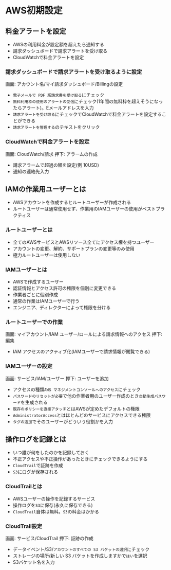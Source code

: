 # AWS初期設定

## 料金アラートを設定
- AWSの利用料金が設定額を超えたら通知する
- 請求ダッシュボードで請求アラートを受け取る
- CloudWatchで料金アラートを設定

### 請求ダッシュボードで請求アラートを受け取るように設定

画面: アカウント名/マイ請求ダッシュボード/Billingの設定

- `電子メールで PDF 版請求書を受け取る`にチェック
- `無料利用枠の使用のアラートの受信`にチェック(1年間の無料枠を超えそうになったらアラート)。Eメールアドレスを入力
- `請求アラートを受け取る`にチェックでCloudWatchで料金アラートを設定することができる
- `請求アラートを管理する`のテキストをクリック

### CloudWatchで料金アラートを設定

画面: CloudWatch/請求
押下: アラームの作成

- 請求アラームで超過の額を設定(例 10USD)
- 通知の連絡先入力

## IAMの作業用ユーザーとは

- AWSアカウントを作成するとルートユーザーが作成される
- ルートユーザーは通常使用せず、作業用のIAMユーザーの使用がベストプラクティス

### ルートユーザーとは

- 全てのAWSサービスとAWSリソース全てにアクセス権を持つユーザー
- アカウントの変更、解約、サポートプランの変更等のみ使用
- 極力ルートユーザーは使用しない

### IAMユーザーとは

- AWSで作成するユーザー
- 認証情報とアクセス許可の権限を個別に変更できる
- 作業者ごとに個別作成
- 通常の作業はIAMユーザーで行う
- エンジニア、ディレクターによって権限を分ける

### ルートユーザーでの作業

画面: マイアカウント/IAM ユーザー/ロールによる請求情報へのアクセス
押下: 編集

- IAM アクセスのアクティブ化(IAMユーザーで請求情報が閲覧できる)

### IAMユーザーの設定

画面: サービス/IAM/ユーザー
押下: ユーザーを追加

- アクセスの種類`AWS マネジメントコンソールへのアクセス`にチェック
- `パスワードのリセットが必要`で他の作業者用のユーザー作成のとき`自動生成パスワード`を生成される
- `既存のポリシーを直接アタッチ`とはAWSが定めたデフォルトの権限
- `AdministratorAccess`とはほとんどのサービスにアクセスできる権限
- `タグの追加`でそのユーザーがどういう役割かを入力

## 操作ログを記録とは
- いつ誰が何をしたのかを記録しておく
- 不正アクセスや不正操作があったときにチェックできるようにする
- `CloudTrail`で証跡を作成
- `S3`にログが保存される

### CloudTrailとは
- AWSユーザーの操作を記録するサービス
- 操作ログを`S3`に保存(永久に保存できる)
- `CloudTrail`自体は無料。`S3`の料金はかかる

### CloudTrail設定

画面: サービス/CloudTrail
押下: 証跡の作成

- データイベント/S3/`アカウントのすべての S3 バケットの選択`にチェック
- ストレージの場所/新しい S3 バケットを作成しますかで`はい`を選択
- S3バケット名を入力
